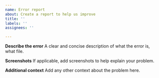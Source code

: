 ```yaml
---
name: Error report
about: Create a report to help us improve
title: ''
labels: ''
assignees: ''

---
```


**Describe the error**
A clear and concise description of what the error is, what file.


**Screenshots**
If applicable, add screenshots to help explain your problem.


**Additional context**
Add any other context about the problem here.
